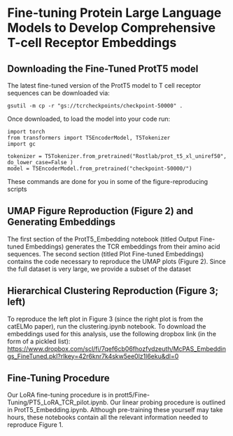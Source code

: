 # Fine-tuning Protein Large Language Models to Develop Comprehensive T-cell Receptor Embeddings
## Downloading the Fine-Tuned ProtT5 model
The latest fine-tuned version of the ProtT5 model to T cell receptor sequences can be downloaded via:
```
gsutil -m cp -r "gs://tcrcheckpoints/checkpoint-50000" .
```
Once downloaded, to load the model into your code run:
```
import torch
from transformers import T5EncoderModel, T5Tokenizer
import gc

tokenizer = T5Tokenizer.from_pretrained("Rostlab/prot_t5_xl_uniref50", do_lower_case=False )
model = T5EncoderModel.from_pretrained("checkpoint-50000/")
```
These commands are done for you in some of the figure-reproducing scripts

## UMAP Figure Reproduction (Figure 2) and Generating Embeddings
The first section of the ProtT5_Embedding notebook (titled Output Fine-tuned Embeddings) generates the TCR embeddings from their amino acid sequences. The second section (titled Plot Fine-tuned Embeddings) contains the code necessary to reproduce the UMAP plots (Figure 2). Since the full dataset is very large, we provide a subset of the dataset

## Hierarchical Clustering Reproduction (Figure 3; left)
To reproduce the left plot in Figure 3 (since the right plot is from the catELMo paper), run the clustering.ipynb notebook. To download the embeddings used for this analysis, use the following dropbox link (in the form of a pickled list): https://www.dropbox.com/scl/fi/7qef6cb06fhozfvdzeuth/McPAS_Embeddings_FineTuned.pkl?rlkey=42r6knr7k4skw5ee0lz1l6eku&dl=0

## Fine-Tuning Procedure
Our LoRA fine-tuning procedure is in prott5/Fine-Tuning/PT5_LoRA_TCR_pilot.ipynb. Our linear probing procedure is outlined in ProtT5_Embedding.ipynb. Although pre-training these yourself may take hours, these notebooks contain all the relevant information needed to reproduce Figure 1. 

